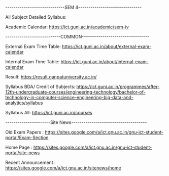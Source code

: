 -----------------------------SEM 4-------------------------------

All Subject Detailed Syllabus:

Academic Calendar:
https://ict.guni.ac.in/academic/sem-iv

---------------------------COMMON---------------------------------

External Exam Time Table: 
https://ict.guni.ac.in/about/external-exam-calendar

Internal Exam Time Table:
https://ict.guni.ac.in/about/internal-exam-calendar

Result:
https://result.ganpatuniversity.ac.in/

Syllabus BDA/ Credit of Subjects:
https://ict.guni.ac.in/programmes/after-12th-undergraduate-courses/engineering-technology/bachelor-of-technology-in-computer-science-engineering-big-data-and-analytics/syllabus

Syllabus All:
https://ict.guni.ac.in/courses


----------------------Site News-------------------------------------

Old Exam Papers :
https://sites.google.com/a/ict.gnu.ac.in/gnu-ict-student-portal/Exam-Section

Home Page : 
https://sites.google.com/a/ict.gnu.ac.in/gnu-ict-student-portal/site-news

Recent Announcement :
https://sites.google.com/a/ict.gnu.ac.in/sitenews/home
